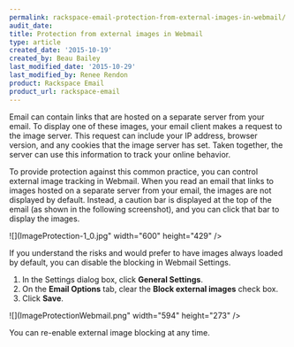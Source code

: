 ```yaml
---
permalink: rackspace-email-protection-from-external-images-in-webmail/
audit_date:
title: Protection from external images in Webmail
type: article
created_date: '2015-10-19'
created_by: Beau Bailey
last_modified_date: '2015-10-29'
last_modified_by: Renee Rendon
product: Rackspace Email
product_url: rackspace-email
---
```


Email can contain links that are hosted on a separate server from your
email. To display one of these images, your email client makes a request
to the image server. This request can include your IP address, browser
version, and any cookies that the image server has set. Taken together,
the server can use this information to track your online behavior.

To provide protection against this common practice, you can control
external image tracking in Webmail. When you read an email that links to
images hosted on a separate server from your email, the images are not
displayed by default. Instead, a caution bar is displayed at the top of
the email (as shown in the following screenshot), and you can click that
bar to display the images.

![](ImageProtection-1_0.jpg" width="600" height="429" />

If you understand the risks and would prefer to have images always
loaded by default, you can disable the blocking in Webmail Settings.

1.  In the Settings dialog box, click **General Settings**.
2.  On the **Email Options** tab, clear the **Block external images**
    check box.
3.  Click **Save**.

![](ImageProtectionWebmail.png" width="594" height="273" />

You can re-enable external image blocking at any time.
